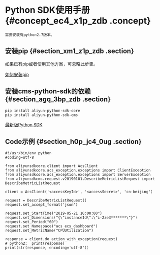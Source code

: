 # Python SDK使用手册 {#concept_ec4_x1p_zdb .concept}

```
需要安装有python2.7版本。
```

## 安装pip {#section_xm1_z1p_zdb .section}

如果已有pip或者使用其他方案，可忽略此步骤。

[如何安装pip](http://pip-cn.readthedocs.org/en/latest/installing.html)

## 安装cms-python-sdk的依赖 {#section_agq_3bp_zdb .section}

```
pip install aliyun-python-sdk-core
pip install aliyun-python-sdk-cms
```

[最新版Python SDK](https://github.com/aliyun/aliyun-openapi-python-sdk/blob/master/aliyun-python-sdk-cms/aliyunsdkcms/request/v20190101/PutCustomMetricRequest.py)

## Code示例 {#section_h0p_jc4_0ug .section}

```
#!/usr/bin/env python
#coding=utf-8

from aliyunsdkcore.client import AcsClient
from aliyunsdkcore.acs_exception.exceptions import ClientException
from aliyunsdkcore.acs_exception.exceptions import ServerException
from aliyunsdkcms.request.v20190101.DescribeMetricListRequest import DescribeMetricListRequest

client = AcsClient('<accessKeyId>', '<accessSecret>', 'cn-beijing')

request = DescribeMetricListRequest()
request.set_accept_format('json')

request.set_StartTime("2019-05-21 10:00:00")
request.set_Dimensions("{\"instanceId\":\"i-2ze3*******\"}")
request.set_Period("60")
request.set_Namespace("acs_ecs_dashboard")
request.set_MetricName("CPUUtilization")

response = client.do_action_with_exception(request)
# python2:  print(response)
print(str(response, encoding='utf-8'))
			
```


